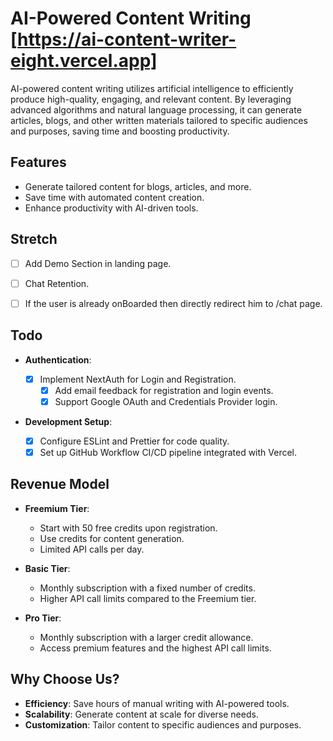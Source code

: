 # AI-Powered Content Writing [https://ai-content-writer-eight.vercel.app]

AI-powered content writing utilizes artificial intelligence to efficiently produce high-quality, engaging, and relevant content. By leveraging advanced algorithms and natural language processing, it can generate articles, blogs, and other written materials tailored to specific audiences and purposes, saving time and boosting productivity.

## Features

- Generate tailored content for blogs, articles, and more.
- Save time with automated content creation.
- Enhance productivity with AI-driven tools.

## Stretch

- [ ] Add Demo Section in landing page.

- [ ] Chat Retention.

- [ ] If the user is already onBoarded then directly redirect him to /chat page.

## Todo

- **Authentication**:

  - [x] Implement NextAuth for Login and Registration.
    - [x] Add email feedback for registration and login events.
    - [x] Support Google OAuth and Credentials Provider login.

- **Development Setup**:
  - [x] Configure ESLint and Prettier for code quality.
  - [x] Set up GitHub Workflow CI/CD pipeline integrated with Vercel.

## Revenue Model

- **Freemium Tier**:

  - Start with 50 free credits upon registration.
  - Use credits for content generation.
  - Limited API calls per day.

- **Basic Tier**:

  - Monthly subscription with a fixed number of credits.
  - Higher API call limits compared to the Freemium tier.

- **Pro Tier**:
  - Monthly subscription with a larger credit allowance.
  - Access premium features and the highest API call limits.

## Why Choose Us?

- **Efficiency**: Save hours of manual writing with AI-powered tools.
- **Scalability**: Generate content at scale for diverse needs.
- **Customization**: Tailor content to specific audiences and purposes.

